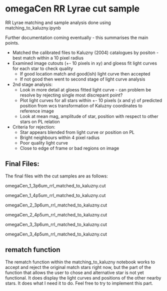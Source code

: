 omegaCen RR Lyrae cut sample
===
RR Lyrae matching and sample analysis done using matching_to_kaluzny.ipynb

Further documentation coming eventually - this summarises the main points.

* Matched the calibrated files to Kaluzny (2004) catalogues by positon - best match within a 10 pixel radius
* Examined image cutouts (+- 10 pixels in xy) and gloess fit light curves for each star to check quality
  - If good location match and good(ish) light curve then accepted
  - If not good then went to second stage of light curve analysis
* 2nd stage analysis:
  - Look in more detail at gloess fitted light curve - can problem be resolve by rejecting single most discrepant point?
  - Plot light curves for all stars within +- 10 pixels (x and y) of predicted position from wcs transformation of Kaluzny coordinates to reference image
  - Look at mean mag, amplitude of star, position with respect to other stars on PL relation
* Criteria for rejection:
  - Star appears blended from light curve or position on PL
  - Bright neighbours within 4 pixel radius
  - Poor quality light curve
  - Close to edge of frame or bad regions on image
  
**Final Files**: 
--

The final files with the cut samples are as follows:

omegaCen_1_3p6um_rrl_matched_to_kaluzny.cut

omegaCen_1_4p5um_rrl_matched_to_kaluzny.cut

omegaCen_2_3p6um_rrl_matched_to_kaluzny.cut

omegaCen_2_4p5um_rrl_matched_to_kaluzny.cut

omegaCen_3_3p6um_rrl_matched_to_kaluzny.cut

omegaCen_3_4p5um_rrl_matched_to_kaluzny.cut
  

rematch function
---
The rematch function within the matching_to_kaluzny notebook works to accept and reject the original match stars right now, but the part of the function that allows the user to chose and alternative star is not yet functional. It does display the light curves and positions of the other nearby stars. It does what I need it to do. Feel free to try to implement this part. 


  
  